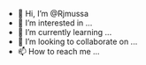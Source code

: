 - 👋 Hi, I’m @Rjmussa
- 👀 I’m interested in ...
- 🌱 I’m currently learning ...
- 💞️ I’m looking to collaborate on ...
- 📫 How to reach me ...

<!---
Rjmussa/Rjmussa is a ✨ special ✨ repository because its `README.md` (this file) appears on your GitHub profile.
You can click the Preview link to take a look at your changes.
--->
